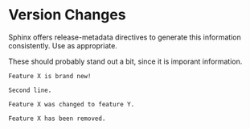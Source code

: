 # Version Changes

Sphinx offers release-metadata directives to generate this information consistently.
Use as appropriate.

These should probably stand out a bit, since it is imporant information.

```{versionadded} 2.11
Feature X is brand new!

Second line.
```

```{versionchanged} 2.11
Feature X was changed to feature Y.
```

```{deprecated} 2.11
Feature X has been removed.
```
